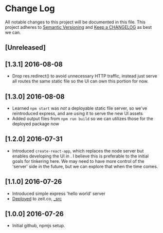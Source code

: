 # Change Log
All notable changes to this project will be documented in this file.
This project adheres to [Semantic Versioning](http://semver.org/) and
[Keep a CHANGELOG](http://keepachangelog.com/) as best we can.

## [Unreleased]

## [1.3.1] 2016-08-08
- Drop res.redirect() to avoid unnecessary HTTP traffic, instead just serve all routes
the same static file so the UI can own this portion for now.

## [1.3.0] 2016-08-08
- Learned `npm start` was _not_ a deployable static file server, so we've
reintroduced express, and are using it to serve the new UI assets
- Added output files from `npm run build` so we can utilizes those for the
deployed package now

## [1.2.0] 2016-07-31
- Introduced `create-react-app`, which replaces the node server but enables
developing the UI in <React />. I believe this is preferable to the initial
goals for tinkering here. We may need to have more control of the 'server'
side in the future, but we can explore that when the time comes.

## [1.1.0] 2016-07-26
- Introduced simple express 'hello world' server
- [Deployed](https://acornfamilysite-wffuigrrjl.now.sh/) to zeit.co, [_src](https://acornfamilysite-wffuigrrjl.now.sh/_src)

## [1.0.0] 2016-07-26
- Initial github, npmjs setup.
